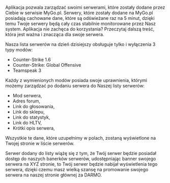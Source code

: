 Aplikacja pozwala zarządzać swoimi serwerami, które zostały dodane przez Ciebie w serwisie MyGo.pl. Serwery, które zostały dodane na MyGo.pl posiadają cachowane dane, które są odświeżane raz na 5 minut, dzięki temu Twoje serwery będą cały czas stabilnie monitorowane przez Nasz system. Aplikacja nie zachęca do korzystania? Przeczytaj dalszą treść, która jest ważna i znacząca dla swoje serwera.

Nasza lista serwerów na dzień dzisiejszy obsługuje tylko i wyłączenia 3 typy modów:

<ul>
  <li>Counter-Strike 1.6</li>
  <li>Counter-Strike: Global Offensive</li>
  <li>Teamspeak 3</li>
</ul>
  
Każdy z wymienionych modów posiada swoje uprawnienia, którymi możemy zarządzać po dodaniu serwera do Naszej listy serwerów:
<ul>
<li>Mod serwera,</li>
<li>Adres forum,</li>
<li>Link do głosowania,</li>
<li>Link do sklepu,</li>
<li>Link do statystyk,</li>
<li>Link do HLTV,</li>
<li>Krótki opis serwera,</li>
</ul>

Wszystkie te dane, które uzupełnimy w polach, zostaną wyświetlone na Twojej stronie w liście serwerów.

Serwer dodany do listy wiążę się z tym, że Twój serwer będzie posiadał dostęp do naszych banerków serwerów, udostępniając banner swojego serwera na XYZ stronie, to Twój serwer będzie nabijał wyświetlenia tego serwera, dzięki czemu masz wielką szansę na promowanie swojego serwera na naszej stronie głównej za DARMO.
